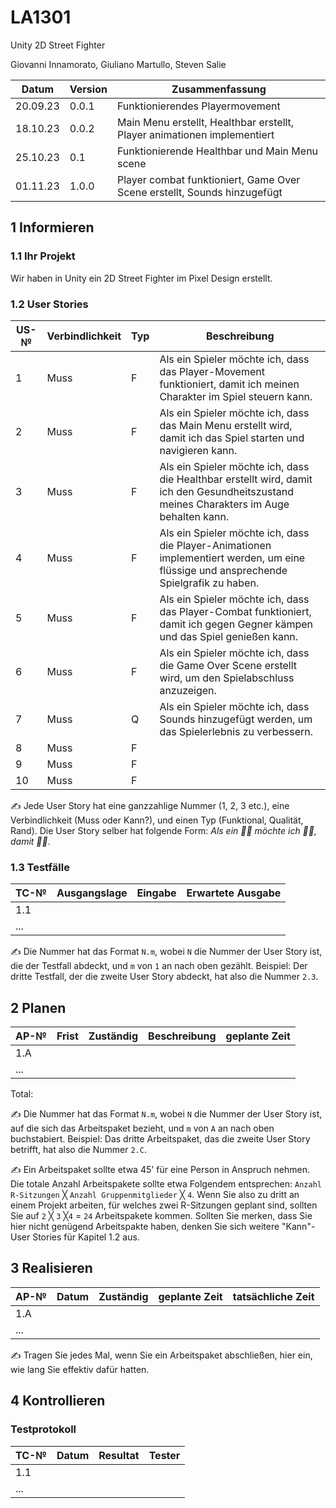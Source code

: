 # LA1301
Unity 2D Street Fighter

Giovanni Innamorato, Giuliano Martullo, Steven Salie

| Datum | Version | Zusammenfassung                                              |
| ----- | ------- | ------------------------------------------------------------ |
|20.09.23| 0.0.1   | Funktionierendes Playermovement|
|18.10.23| 0.0.2   | Main Menu erstellt, Healthbar erstellt, Player animationen implementiert|
|25.10.23| 0.1     |Funktionierende Healthbar und Main Menu scene|
|01.11.23| 1.0.0   |Player combat funktioniert, Game Over Scene erstellt, Sounds hinzugefügt|

## 1 Informieren

### 1.1 Ihr Projekt

Wir haben in Unity ein 2D Street Fighter im Pixel Design erstellt.

### 1.2 User Stories

| US-№ | Verbindlichkeit | Typ  | Beschreibung                       |
| ---- | --------------- | ---- | ---------------------------------- |
|1|Muss|F| Als ein Spieler möchte ich, dass das Player-Movement funktioniert, damit ich meinen Charakter im Spiel steuern kann.|
|2|Muss|F|Als ein Spieler möchte ich, dass das Main Menu erstellt wird, damit ich das Spiel starten und navigieren kann.|
|3|Muss|F|Als ein Spieler möchte ich, dass die Healthbar erstellt wird, damit ich den Gesundheitszustand meines Charakters im Auge behalten kann.|
|4|Muss|F|Als ein Spieler möchte ich, dass die Player-Animationen implementiert werden, um eine flüssige und ansprechende Spielgrafik zu haben.|
|5|Muss|F|Als ein Spieler möchte ich, dass das Player-Combat funktioniert, damit ich gegen Gegner kämpen und das Spiel genießen kann.|
|6|Muss|F|Als ein Spieler möchte ich, dass die Game Over Scene erstellt wird, um den Spielabschluss anzuzeigen.|
|7|Muss|Q| Als ein Spieler möchte ich, dass Sounds hinzugefügt werden, um das Spielerlebnis zu verbessern.|
|8|Muss|F||
|9|Muss|F||
|10|Muss|F||


✍️ Jede User Story hat eine ganzzahlige Nummer (1, 2, 3 etc.), eine Verbindlichkeit (Muss oder Kann?), und einen Typ (Funktional, Qualität, Rand). Die User Story selber hat folgende Form: *Als ein 🤷‍♂️ möchte ich 🤷‍♂️, damit 🤷‍♂️*.

### 1.3 Testfälle

| TC-№ | Ausgangslage | Eingabe | Erwartete Ausgabe |
| ---- | ------------ | ------- | ----------------- |
| 1.1  |              |         |                   |
| ...  |              |         |                   |

✍️ Die Nummer hat das Format `N.m`, wobei `N` die Nummer der User Story ist, die der Testfall abdeckt, und `m` von `1` an nach oben gezählt. Beispiel: Der dritte Testfall, der die zweite User Story abdeckt, hat also die Nummer `2.3`.


## 2 Planen

| AP-№ | Frist | Zuständig | Beschreibung | geplante Zeit |
| ---- | ----- | --------- | ------------ | ------------- |
| 1.A  |       |           |              |               |
| ...  |       |           |              |               |

Total: 

✍️ Die Nummer hat das Format `N.m`, wobei `N` die Nummer der User Story ist, auf die sich das Arbeitspaket bezieht, und `m` von `A` an nach oben buchstabiert. Beispiel: Das dritte Arbeitspaket, das die zweite User Story betrifft, hat also die Nummer `2.C`.

✍️ Ein Arbeitspaket sollte etwa 45' für eine Person in Anspruch nehmen. Die totale Anzahl Arbeitspakete sollte etwa Folgendem entsprechen: `Anzahl R-Sitzungen` ╳ `Anzahl Gruppenmitglieder` ╳ `4`. Wenn Sie also zu dritt an einem Projekt arbeiten, für welches zwei R-Sitzungen geplant sind, sollten Sie auf `2` ╳ `3` ╳`4` = `24` Arbeitspakete kommen. Sollten Sie merken, dass Sie hier nicht genügend Arbeitspakte haben, denken Sie sich weitere "Kann"-User Stories für Kapitel 1.2 aus.

## 3 Realisieren

| AP-№ | Datum | Zuständig | geplante Zeit | tatsächliche Zeit |
| ---- | ----- | --------- | ------------- | ----------------- |
| 1.A  |       |           |               |                   |
| ...  |       |           |               |                   |

✍️ Tragen Sie jedes Mal, wenn Sie ein Arbeitspaket abschließen, hier ein, wie lang Sie effektiv dafür hatten.

## 4 Kontrollieren

###  Testprotokoll

| TC-№ | Datum | Resultat | Tester |
| ---- | ----- | -------- | ------ |
| 1.1  |       |          |        |
| ...  |       |          |        |


